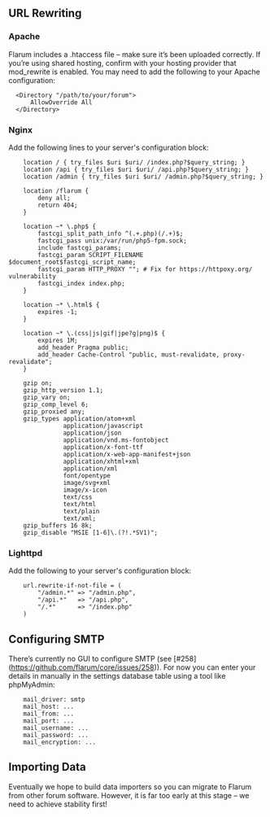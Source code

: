 ## URL Rewriting

### Apache

Flarum includes a .htaccess file – make sure it’s been uploaded correctly. If you’re using shared hosting, confirm with your hosting provider that mod_rewrite is enabled. You may need to add the following to your Apache configuration:

```
  <Directory "/path/to/your/forum">
      AllowOverride All
  </Directory>
```

### Nginx

Add the following lines to your server's configuration block:

```
    location / { try_files $uri $uri/ /index.php?$query_string; }
    location /api { try_files $uri $uri/ /api.php?$query_string; }
    location /admin { try_files $uri $uri/ /admin.php?$query_string; }

    location /flarum {
        deny all;
        return 404;
    }

    location ~* \.php$ {
        fastcgi_split_path_info ^(.+.php)(/.+)$;
        fastcgi_pass unix:/var/run/php5-fpm.sock;
        include fastcgi_params;
        fastcgi_param SCRIPT_FILENAME $document_root$fastcgi_script_name;
        fastcgi_param HTTP_PROXY ""; # Fix for https://httpoxy.org/ vulnerability
        fastcgi_index index.php;
    }
    
    location ~* \.html$ {
        expires -1;
    }

    location ~* \.(css|js|gif|jpe?g|png)$ {
        expires 1M;
        add_header Pragma public;
        add_header Cache-Control "public, must-revalidate, proxy-revalidate";
    }

    gzip on;
    gzip_http_version 1.1;
    gzip_vary on;
    gzip_comp_level 6;
    gzip_proxied any;
    gzip_types application/atom+xml
               application/javascript
               application/json
               application/vnd.ms-fontobject
               application/x-font-ttf
               application/x-web-app-manifest+json
               application/xhtml+xml
               application/xml
               font/opentype
               image/svg+xml
               image/x-icon
               text/css
               text/html
               text/plain
               text/xml;
    gzip_buffers 16 8k;
    gzip_disable "MSIE [1-6]\.(?!.*SV1)";
  ```

### Lighttpd

Add the following to your server's configuration block:

```
    url.rewrite-if-not-file = (
        "/admin.*" => "/admin.php",
        "/api.*"   => "/api.php",
        "/.*"      => "/index.php"
    )
```
## Configuring SMTP

There’s currently no GUI to configure SMTP (see [#258] (https://github.com/flarum/core/issues/258)). For now you can enter your details in manually in the settings database table using a tool like phpMyAdmin:

```
    mail_driver: smtp
    mail_host: ...
    mail_from: ...
    mail_port: ...
    mail_username: ...
    mail_password: ...
    mail_encryption: ...
```

## Importing Data

Eventually we hope to build data importers so you can migrate to Flarum from other forum software. However, it is far too early at this stage – we need to achieve stability first!
